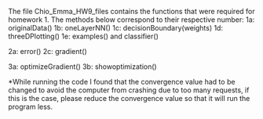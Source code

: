 The file Chio_Emma_HW9_files contains the functions that were required for homework 1.
The methods below correspond to their respective number:
1a: originalData()
1b: oneLayerNN()
1c: decisionBoundary(weights)
1d: threeDPlotting()
1e: examples() and classifier()

2a: error()
2c: gradient()

3a: optimizeGradient()
3b: showoptimization()

*While running the code I found that the convergence value had to be changed to avoid the computer from crashing due to too many requests,
if this is the case, please reduce the convergence value so that it will run the program less.